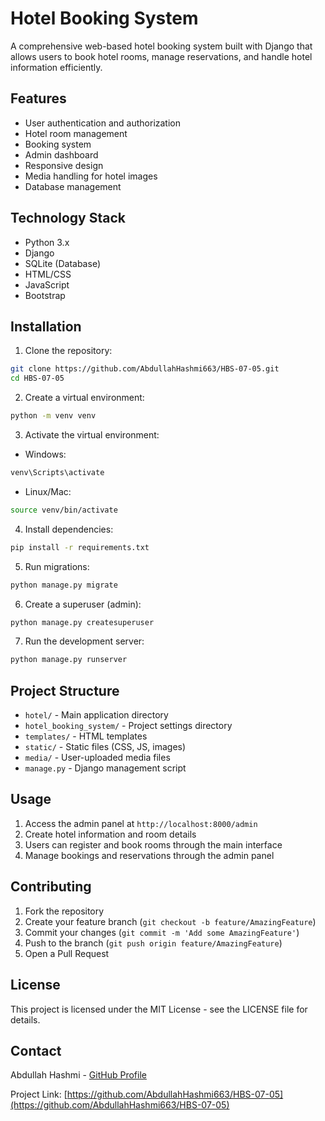 # Hotel Booking System

A comprehensive web-based hotel booking system built with Django that allows users to book hotel rooms, manage reservations, and handle hotel information efficiently.

## Features

- User authentication and authorization
- Hotel room management
- Booking system
- Admin dashboard
- Responsive design
- Media handling for hotel images
- Database management

## Technology Stack

- Python 3.x
- Django
- SQLite (Database)
- HTML/CSS
- JavaScript
- Bootstrap

## Installation

1. Clone the repository:
```bash
git clone https://github.com/AbdullahHashmi663/HBS-07-05.git
cd HBS-07-05
```

2. Create a virtual environment:
```bash
python -m venv venv
```

3. Activate the virtual environment:
- Windows:
```bash
venv\Scripts\activate
```
- Linux/Mac:
```bash
source venv/bin/activate
```

4. Install dependencies:
```bash
pip install -r requirements.txt
```

5. Run migrations:
```bash
python manage.py migrate
```

6. Create a superuser (admin):
```bash
python manage.py createsuperuser
```

7. Run the development server:
```bash
python manage.py runserver
```

## Project Structure

- `hotel/` - Main application directory
- `hotel_booking_system/` - Project settings directory
- `templates/` - HTML templates
- `static/` - Static files (CSS, JS, images)
- `media/` - User-uploaded media files
- `manage.py` - Django management script

## Usage

1. Access the admin panel at `http://localhost:8000/admin`
2. Create hotel information and room details
3. Users can register and book rooms through the main interface
4. Manage bookings and reservations through the admin panel

## Contributing

1. Fork the repository
2. Create your feature branch (`git checkout -b feature/AmazingFeature`)
3. Commit your changes (`git commit -m 'Add some AmazingFeature'`)
4. Push to the branch (`git push origin feature/AmazingFeature`)
5. Open a Pull Request

## License

This project is licensed under the MIT License - see the LICENSE file for details.

## Contact

Abdullah Hashmi - [GitHub Profile](https://github.com/AbdullahHashmi663)

Project Link: [https://github.com/AbdullahHashmi663/HBS-07-05](https://github.com/AbdullahHashmi663/HBS-07-05) 
